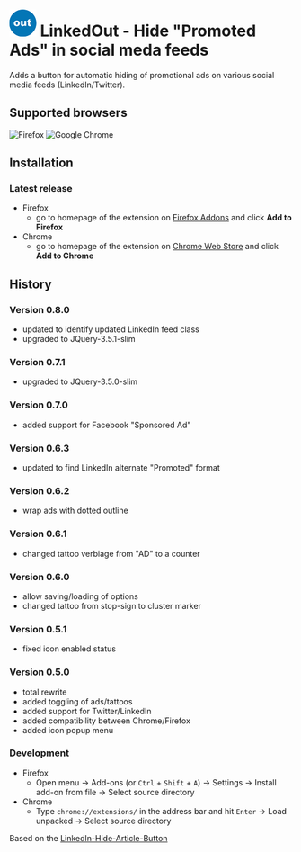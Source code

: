 # ![LinkedOut hide promotional ads logo](src/icons/icon48x48.png) LinkedOut - Hide "Promoted Ads" in social meda feeds

Adds a button for automatic hiding of promotional ads on various social media feeds (LinkedIn/Twitter). 

## Supported browsers
![Firefox](https://upload.wikimedia.org/wikipedia/commons/thumb/6/67/Firefox_Logo%2C_2017.svg/64px-Firefox_Logo%2C_2017.svg.png)
![Google Chrome](https://upload.wikimedia.org/wikipedia/commons/thumb/a/a5/Google_Chrome_icon_%28September_2014%29.svg/64px-Google_Chrome_icon_%28September_2014%29.svg.png)

## Installation
### Latest release
* Firefox
  * go to homepage of the extension on [Firefox Addons](https://addons.mozilla.org/en-US/firefox/addon/linkedout-auto-hide-promos) and click **Add to Firefox**
* Chrome
  * go to homepage of the extension on 
[Chrome Web Store](https://chrome.google.com/webstore/detail/ggpfkaknfckpihiphiilfhkpoocijgei) 
and click **Add to Chrome**

## History
### Version 0.8.0
- updated to identify updated LinkedIn feed class
- upgraded to JQuery-3.5.1-slim

### Version 0.7.1
- upgraded to JQuery-3.5.0-slim

### Version 0.7.0
- added support for Facebook "Sponsored Ad"

### Version 0.6.3
- updated to find LinkedIn alternate "Promoted" format

### Version 0.6.2
- wrap ads with dotted outline

### Version 0.6.1
- changed tattoo verbiage from "AD" to a counter

### Version 0.6.0
- allow saving/loading of options 
- changed tattoo from stop-sign to cluster marker

### Version 0.5.1
- fixed icon enabled status 

### Version 0.5.0
- total rewrite 
- added toggling of ads/tattoos
- added support for Twitter/LinkedIn 
- added compatibility between Chrome/Firefox
- added icon popup menu

### Development
* Firefox
  * Open menu -> Add-ons (or `Ctrl` + `Shift` + `A`) -> Settings -> Install add-on from file -> Select source directory
* Chrome
  * Type `chrome://extensions/` in the address bar and hit `Enter` -> Load unpacked -> Select source directory

Based on the [LinkedIn-Hide-Article-Button](https://github.com/daniloradenovic/linkedin-hide-article-button) 
